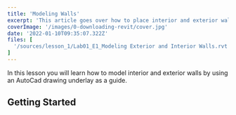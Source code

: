 ```yaml
---
title: 'Modeling Walls'
excerpt: 'This article goes over how to place interior and exterior walls in revit with an underlay.'
coverImage: '/images/0-downloading-revit/cover.jpg'
date: '2022-01-10T09:35:07.322Z'
files: [
  '/sources/lesson_1/Lab01_E1_Modeling Exterior and Interior Walls.rvt'
]
---
```


In this lesson you will learn how to model interior and exterior walls by using an AutoCad drawing underlay as a guide.

## Getting Started

